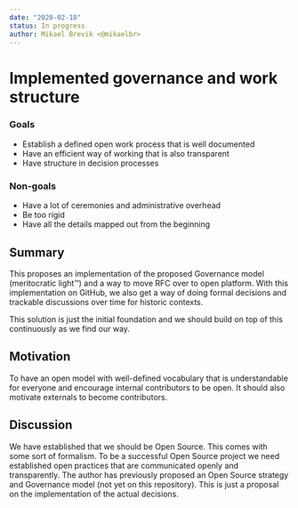 ```yaml
---
date: "2020-02-18"
status: In progress
author: Mikael Brevik <@mikaelbr>
---
```


# Implemented governance and work structure

### Goals

- Establish a defined open work process that is well documented
- Have an efficient way of working that is also transparent
- Have structure in decision processes

### Non-goals

- Have a lot of ceremonies and administrative overhead
- Be too rigid
- Have all the details mapped out from the beginning

## Summary

This proposes an implementation of the proposed Governance model (meritocratic
light™) and a way to move RFC over to open platform. With this implementation on
GitHub, we also get a way of doing formal decisions and trackable discussions
over time for historic contexts.

This solution is just the initial foundation and we should build on top of this
continuously as we find our way.

## Motivation

To have an open model with well-defined vocabulary that is understandable for
everyone and encourage internal contributors to be open. It should also motivate
externals to become contributors.

## Discussion

We have established that we should be Open Source. This comes with some sort of
formalism. To be a successful Open Source project we need established open
practices that are communicated openly and transparently. The author has
previously proposed an Open Source strategy and Governance model (not yet on
this repository). This is just a proposal on the implementation of the actual
decisions.
